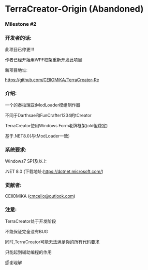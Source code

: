 # TerraCreator-Origin (Abandoned)

### Milestone #2

### 开发者的话:

此项目已停更!!!

作者已经开始用WPF框架重新开发此项目

新项目地址:

https://github.com/CEllOMiKA/TerraCreator-Re

### 介绍:

一个的泰拉瑞亚tModLoader模组制作器

不同于Darthsae和FunCrafter1234的tCreator

TerraCreator使用Windows Form老牌框架(old但稳定)

基于.NET8.0(与tModLoader一致)

### 系统要求:

Windows7 SP1及以上

.NET 8.0  (下载地址:https://dotnet.microsoft.com/)

### 贡献者:

CEllOMiKA (cmcello@outlook.com)

### 注意:

TerraCreator处于开发阶段

不能保证完全没有BUG

同时,TerraCreator可能无法满足你的所有代码要求

只能起到辅助编程的作用 

感谢理解

